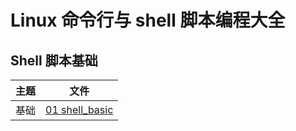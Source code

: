 # Linux 命令行与 shell 脚本编程大全

## Shell 脚本基础

| 主题 | 文件 |
| ---- | ---- |
| 基础     | [01 shell_basic](01%20shell_basic.md)     |
